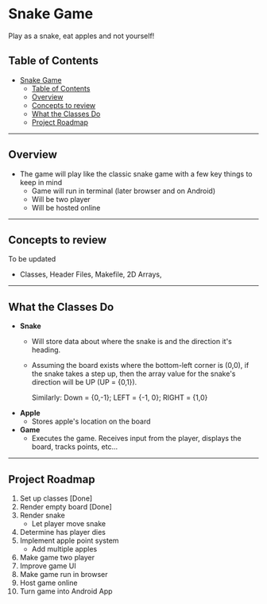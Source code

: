 # Snake Game
Play as a snake, eat apples and not yourself!

## Table of Contents
- [Snake Game](#snake-game)
  - [Table of Contents](#table-of-contents)
  - [Overview](#overview)
  - [Concepts to review](#concepts-to-review)
  - [What the Classes Do](#what-the-classes-do)
  - [Project Roadmap](#project-roadmap)

---

## Overview

- The game will play like the classic snake game with a few key things to keep in mind
  - Game will run in terminal (later browser and on Android)
  - Will be two player
  - Will be hosted online

---

## Concepts to review 

To be updated
- Classes, Header Files, Makefile, 2D Arrays,

---

## What the Classes Do
- **Snake**
  - Will store data about where the snake is and the direction it's heading.
  - Assuming the board exists where the bottom-left corner is (0,0), if the snake takes a step up, then the array value for the snake's direction will be UP (UP = {0,1}). 
      
    Similarly: Down = {0,-1}; LEFT = {-1, 0}; RIGHT = {1,0}
- **Apple**
  - Stores apple's location on the board
- **Game**
  - Executes the game. Receives input from the player, displays the board, tracks points, etc...

---

## Project Roadmap
1. Set up classes [Done]
2. Render empty board [Done]
3. Render snake
    - Let player move snake
4. Determine has player dies
5. Implement apple point system
    - Add multiple apples
6. Make game two player
7. Improve game UI
8. Make game run in browser
9. Host game online
10. Turn game into Android App
